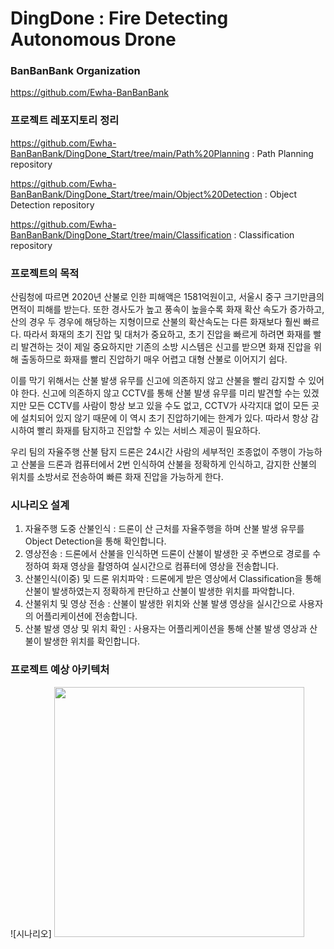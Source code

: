 # DingDone : Fire Detecting Autonomous Drone

### BanBanBank Organization

https://github.com/Ewha-BanBanBank


### 프로젝트 레포지토리 정리

https://github.com/Ewha-BanBanBank/DingDone_Start/tree/main/Path%20Planning : Path Planning repository

https://github.com/Ewha-BanBanBank/DingDone_Start/tree/main/Object%20Detection : Object Detection repository

https://github.com/Ewha-BanBanBank/DingDone_Start/tree/main/Classification : Classification repository



### 프로젝트의 목적

산림청에 따르면 2020년 산불로 인한 피해액은 1581억원이고, 서울시 중구 크기만큼의 면적이 피해를 받는다. 
또한 경사도가 높고 풍속이 높을수록 화재 확산 속도가 증가하고, 산의 경우 두 경우에 해당하는 지형이므로 산불의 확산속도는 다른 화재보다 훨씬 빠르다. 
따라서 화재의 초기 진압 및 대처가 중요하고, 초기 진압을 빠르게 하려면 화재를 빨리 발견하는 것이 제일 중요하지만 기존의 소방 시스템은 신고를 받으면 화재 진압을 위해 출동하므로 화재를 빨리 진압하기 매우 어렵고 대형 산불로 이어지기 쉽다. 

이를 막기 위해서는 산불 발생 유무를 신고에 의존하지 않고 산불을 빨리 감지할 수 있어야 한다. 
신고에 의존하지 않고 CCTV를 통해 산불 발생 유무를 미리 발견할 수는 있겠지만 모든 CCTV를 사람이 항상 보고 있을 수도 없고, CCTV가 사각지대 없이 모든 곳에 설치되어 있지 않기 때문에 이 역시 초기 진압하기에는 한계가 있다.
따라서 항상 감시하여 빨리 화재를 탐지하고 진압할 수 있는 서비스 제공이 필요하다. 

우리 팀의 자율주행 산불 탐지 드론은 24시간 사람의 세부적인 조종없이 주행이 가능하고 산불을 드론과 컴퓨터에서 2번 인식하여 산불을 정확하게 인식하고, 감지한 산불의 위치를 소방서로 전송하여 빠른 화재 진압을 가능하게 한다.




### 시나리오 설계

1. 자율주행 도중 산불인식 : 드론이 산 근처를 자율주행을 하며 산불 발생 유무를 Object Detection을 통해 확인합니다. 
2. 영상전송 : 드론에서 산불을 인식하면 드론이 산불이 발생한 곳 주변으로 경로를 수정하여 화재 영상을 촬영하여 실시간으로 컴퓨터에 영상을 전송합니다.
3. 산불인식(이중) 및 드론 위치파악 : 드론에게 받은 영상에서 Classification을 통해 산불이 발생하였는지 정확하게 판단하고 산불이 발생한 위치를 파악합니다.
4. 산불위치 및 영상 전송 : 산불이 발생한 위치와 산불 발생 영상을 실시간으로 사용자의 어플리케이션에 전송합니다.
5. 산불 발생 영상 및 위치 확인 : 사용자는 어플리케이션을 통해 산불 발생 영상과 산불이 발생한 위치를 확인합니다.



### 프로젝트 예상 아키텍처

![시나리오] <img src="https://user-images.githubusercontent.com/70934572/145341167-3612f1b3-9759-4f48-a208-f872169dad0e.png" width="400" >

